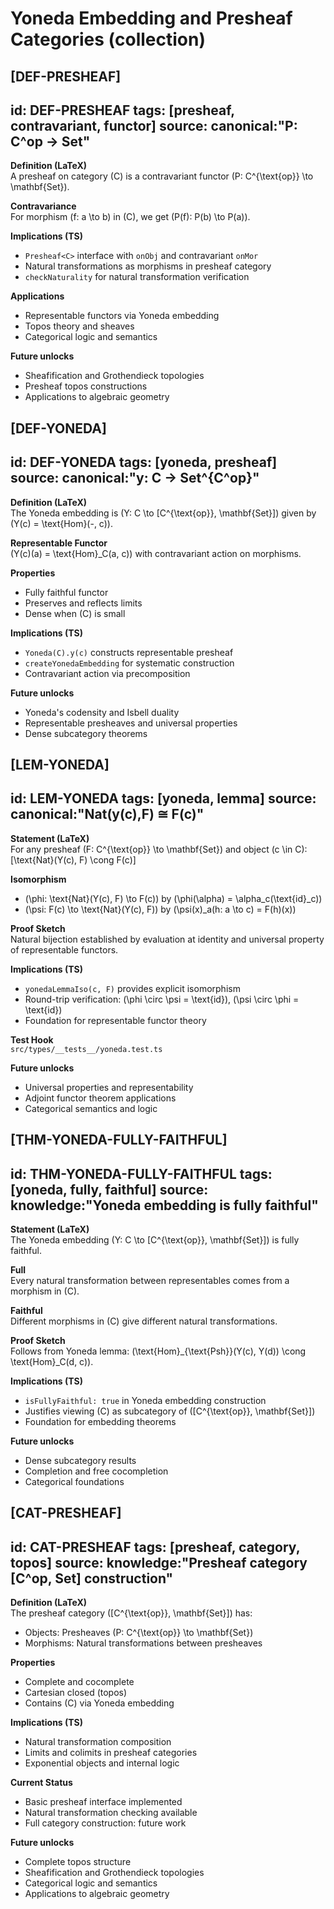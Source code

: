 # Yoneda Embedding and Presheaf Categories (collection)

## [DEF-PRESHEAF]
id: DEF-PRESHEAF
tags: [presheaf, contravariant, functor]
source: canonical:"P: C^op → Set"
---
**Definition (LaTeX)**  
A presheaf on category \(C\) is a contravariant functor \(P: C^{\text{op}} \to \mathbf{Set}\).

**Contravariance**  
For morphism \(f: a \to b\) in \(C\), we get \(P(f): P(b) \to P(a)\).

**Implications (TS)**  
- `Presheaf<C>` interface with `onObj` and contravariant `onMor`
- Natural transformations as morphisms in presheaf category
- `checkNaturality` for natural transformation verification

**Applications**  
- Representable functors via Yoneda embedding
- Topos theory and sheaves
- Categorical logic and semantics

**Future unlocks**  
- Sheafification and Grothendieck topologies
- Presheaf topos constructions
- Applications to algebraic geometry

## [DEF-YONEDA]
id: DEF-YONEDA
tags: [yoneda, presheaf]
source: canonical:"y: C → Set^{C^op}"
---
**Definition (LaTeX)**  
The Yoneda embedding is \(Y: C \to [C^{\text{op}}, \mathbf{Set}]\) given by \(Y(c) = \text{Hom}(-, c)\).

**Representable Functor**  
\(Y(c)(a) = \text{Hom}_C(a, c)\) with contravariant action on morphisms.

**Properties**  
- Fully faithful functor
- Preserves and reflects limits
- Dense when \(C\) is small

**Implications (TS)**  
- `Yoneda(C).y(c)` constructs representable presheaf
- `createYonedaEmbedding` for systematic construction
- Contravariant action via precomposition

**Future unlocks**  
- Yoneda's codensity and Isbell duality
- Representable presheaves and universal properties
- Dense subcategory theorems

## [LEM-YONEDA]
id: LEM-YONEDA
tags: [yoneda, lemma]
source: canonical:"Nat(y(c),F) ≅ F(c)"
---
**Statement (LaTeX)**  
For any presheaf \(F: C^{\text{op}} \to \mathbf{Set}\) and object \(c \in C\):
\[\text{Nat}(Y(c), F) \cong F(c)\]

**Isomorphism**  
- \(\phi: \text{Nat}(Y(c), F) \to F(c)\) by \(\phi(\alpha) = \alpha_c(\text{id}_c)\)
- \(\psi: F(c) \to \text{Nat}(Y(c), F)\) by \(\psi(x)_a(h: a \to c) = F(h)(x)\)

**Proof Sketch**  
Natural bijection established by evaluation at identity and universal property of representable functors.

**Implications (TS)**  
- `yonedaLemmaIso(c, F)` provides explicit isomorphism
- Round-trip verification: \(\phi \circ \psi = \text{id}\), \(\psi \circ \phi = \text{id}\)
- Foundation for representable functor theory

**Test Hook**  
`src/types/__tests__/yoneda.test.ts`

**Future unlocks**  
- Universal properties and representability
- Adjoint functor theorem applications
- Categorical semantics and logic

## [THM-YONEDA-FULLY-FAITHFUL]
id: THM-YONEDA-FULLY-FAITHFUL
tags: [yoneda, fully, faithful]
source: knowledge:"Yoneda embedding is fully faithful"
---
**Statement (LaTeX)**  
The Yoneda embedding \(Y: C \to [C^{\text{op}}, \mathbf{Set}]\) is fully faithful.

**Full**  
Every natural transformation between representables comes from a morphism in \(C\).

**Faithful**  
Different morphisms in \(C\) give different natural transformations.

**Proof Sketch**  
Follows from Yoneda lemma: \(\text{Hom}_{\text{Psh}}(Y(c), Y(d)) \cong \text{Hom}_C(d, c)\).

**Implications (TS)**  
- `isFullyFaithful: true` in Yoneda embedding construction
- Justifies viewing \(C\) as subcategory of \([C^{\text{op}}, \mathbf{Set}]\)
- Foundation for embedding theorems

**Future unlocks**  
- Dense subcategory results
- Completion and free cocompletion
- Categorical foundations

## [CAT-PRESHEAF]
id: CAT-PRESHEAF
tags: [presheaf, category, topos]
source: knowledge:"Presheaf category [C^op, Set] construction"
---
**Definition (LaTeX)**  
The presheaf category \([C^{\text{op}}, \mathbf{Set}]\) has:
- Objects: Presheaves \(P: C^{\text{op}} \to \mathbf{Set}\)
- Morphisms: Natural transformations between presheaves

**Properties**  
- Complete and cocomplete
- Cartesian closed (topos)
- Contains \(C\) via Yoneda embedding

**Implications (TS)**  
- Natural transformation composition
- Limits and colimits in presheaf categories
- Exponential objects and internal logic

**Current Status**  
- Basic presheaf interface implemented
- Natural transformation checking available
- Full category construction: future work

**Future unlocks**  
- Complete topos structure
- Sheafification and Grothendieck topologies
- Categorical logic and semantics
- Applications to algebraic geometry